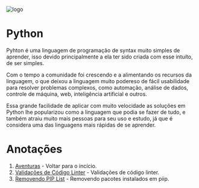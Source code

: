 ![logo](https://img.olhardigital.com.br/wp-content/uploads/2020/04/20200423030657-1131x450.jpg)

# Python

Pyhton é uma linguagem de programação de syntax muito simples de aprender, isso devido principalmente a ela ter sido criada com esse intuíto, de ser simples.

Com o tempo a comunidade foi crescendo e a alimentando os recursos da linguagem, o que deixou a linguagem muito podereso de fácil usabilidade para resolver problemas complexos, como automação, análise de dados, controle de máquina, web, inteligência artificial e outros.

Essa grande facilidade de aplicar com muito velocidade as soluções em Python lhe popularizou como a linguagem que podia se fazer de tudo, e também atraiu muito mais pessoas para seu uso e estudo, já que é considera uma das linguagens mais rápidas de se aprender.

# Anotações
1. [Aventuras](./../README.MD) - Voltar para o incício.
2. [Validações de Código Linter](validacoes_codigo_linter.md) - Validações de código linter.
3. [Removendo PIP List](remover_pip_list.md) - Removendo pacotes instalados em piip.